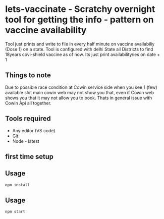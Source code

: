 # lets-vaccinate - Scratchy overnight tool for getting the info - pattern on vaccine availability

Tool just prints and write to file in every half minute on vaccine availabiliy (Dose 1) on a state.
Tool is configured with delhi State all Districts to find 18years covi-shield vaccine as of now.
Its just print availability/ies on date + 1

## Things to note

Due to possible race condition at Cowin service side when you see 1 (few) available slot main cowin web may not show you that, even if Cowin web shows you that it may not allow you to book. Thats in general issue with Cowin Api all together.

## Tools required

- Any editor (VS code)
- Git
- Node - latest

## first time setup

## Usage

```bash
npm install
```

## Usage

```bash
npm start
```
